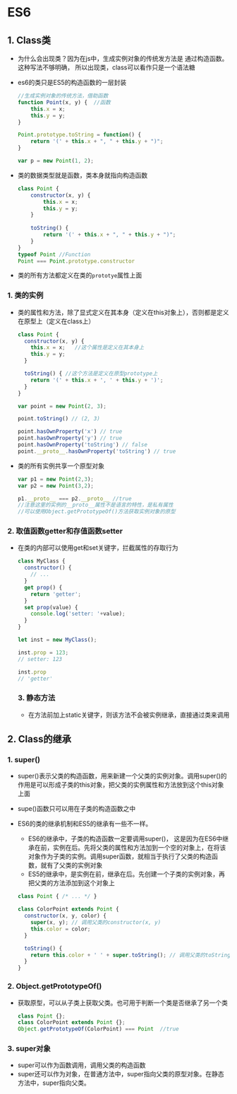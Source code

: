 # ES6

## 1. Class类

* 为什么会出现类？因为在js中，生成实例对象的传统发方法是 通过构造函数。这种写法不够明确， 所以出现类，class可以看作只是一个语法糖

* es6的类只是ES5的构造函数的一层封装

  ```js
  //生成实例对象的传统方法，借助函数
  function Point(x, y) {  //函数
      this.x = x;			
      this.y = y;
  }
  
  Point.prototype.toString = function() {
      return '(' + this.x + ", " + this.y + ")";
  }
  
  var p = new Point(1, 2);
  
  ```

* 类的数据类型就是函数，类本身就指向构造函数

  ```js
  class Point {
      constructor(x, y) {
          this.x = x;
          this.y = y;
      }
      
      toString() {
          return '(' + this.x + ", " + this.y + ")";
      }
  }
  typeof Point //Function
  Point === Point.prototype.constructor
  ```

* 类的所有方法都定义在类的`prototye`属性上面

### 1. 类的实例

* 类的属性和方法，除了显式定义在其本身（定义在this对象上），否则都是定义在原型上（定义在class上）

  ```js
  class Point {
    constructor(x, y) {
      this.x = x;	//这个属性是定义在其本身上
      this.y = y;
    }
  
    toString() { //这个方法是定义在原型prototype上
      return '(' + this.x + ', ' + this.y + ')';
    }
  }
  
  var point = new Point(2, 3);
  
  point.toString() // (2, 3)
  
  point.hasOwnProperty('x') // true
  point.hasOwnProperty('y') // true
  point.hasOwnProperty('toString') // false
  point.__proto__.hasOwnProperty('toString') // true
  ```

* 类的所有实例共享一个原型对象

  ```js
  var p1 = new Point(2,3);
  var p2 = new Point(3,2);
  
  p1.__proto__ === p2.__proto__ //true
  //注意这里的实例的__proto__属性不是语言的特性，是私有属性
  //可以使用Object.getPrototypeOf()方法获取实例对象的原型
  ```

### 2. 取值函数getter和存值函数setter

* 在类的内部可以使用get和set关键字，拦截属性的存取行为

  ```js
  class MyClass {
    constructor() {
      // ...
    }
    get prop() {
      return 'getter';
    }
    set prop(value) {
      console.log('setter: '+value);
    }
  }
  
  let inst = new MyClass();
  
  inst.prop = 123;
  // setter: 123
  
  inst.prop
  // 'getter'
  ```

  ### 3. 静态方法

  * 在方法前加上static关键字，则该方法不会被实例继承，直接通过类来调用

## 2. Class的继承

### 1. super()

* super()表示父类的构造函数，用来新建一个父类的实例对象。调用super()的作用是可以形成子类的this对象，把父类的实例属性和方法放到这个this对象上面

* supe()函数只可以用在子类的构造函数之中

* ES6的类的继承机制和ES5的继承有一些不一样。

  * ES6的继承中，子类的构造函数一定要调用super()， 这是因为在ES6中继承在前，实例在后。先将父类的属性和方法加到一个空的对象上，在将该对象作为子类的实例。调用super函数，就相当于执行了父类的构造函数，就有了父类的实例对象
  * ES5的继承中，是实例在前，继承在后。先创建一个子类的实例对象，再把父类的方法添加到这个对象上

  ```js
  class Point { /* ... */ }
  
  class ColorPoint extends Point {
    constructor(x, y, color) {
      super(x, y); // 调用父类的constructor(x, y)
      this.color = color;
    }
  
    toString() {
      return this.color + ' ' + super.toString(); // 调用父类的toString()
    }
  }
  ```

### 2. Object.getPrototypeOf()

* 获取原型，可以从子类上获取父类。也可用于判断一个类是否继承了另一个类

  ```js
  class Point {};
  class ColorPoint extends Point {};
  Object.getPrototypeOf(ColorPoint) === Point  //true
  ```

### 3. super对象

* super可以作为函数调用，调用父类的构造函数
* super还可以作为对象，在普通方法中，super指向父类的原型对象。在静态方法中，super指向父类。